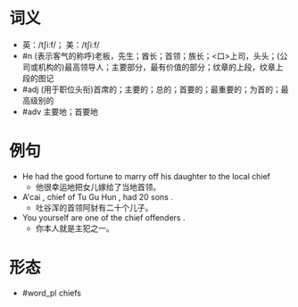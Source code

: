 # 词义
- 英：/tʃiːf/； 美：/tʃiːf/
- #n (表示客气的称呼)老板，先生；酋长；首领；族长；<口>上司，头头；(公司或机构的)最高领导人；主要部分，最有价值的部分；纹章的上段，纹章上段的图记
- #adj (用于职位头衔)首席的；主要的；总的；首要的；最重要的；为首的；最高级别的
- #adv 主要地；首要地
# 例句
- He had the good fortune to marry off his daughter to the local chief
	- 他很幸运地把女儿嫁给了当地首领。
- A'cai , chief of Tu Gu Hun , had 20 sons .
	- 吐谷浑的首领阿豺有二十个儿子。
- You yourself are one of the chief offenders .
	- 你本人就是主犯之一。
# 形态
- #word_pl chiefs
